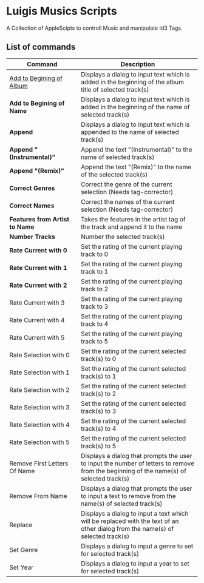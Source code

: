 # Luigis Musics Scripts

A Collection of AppleScipts to controll Music and manipulate Id3 Tags.

## List of commands

| Command                                                                                           | Description                                                                                                                             |
| ------------------------------------------------------------------------------------------------- | --------------------------------------------------------------------------------------------------------------------------------------- |
| [Add to Begining of Album](Add%20to%20Begining%20of%20Album.applescript)<br/> <img width=370/> | Displays a dialog to input text which is added in the beginning of the album title of selected track(s)                                 |
| **Add to Begining of Name**                                                                       | Displays a dialog to input text which is added in the beginning of the name of selected track(s)                                        |
| **Append**                                                                                        | Displays a dialog to input text which is appended to the name of selected track(s)                                                      |
| **Append "(Instrumental)"**                                                                       | Append the text "(Instrumental)" to the name of selected track(s)                                                                       |
| **Append "(Remix)"**                                                                              | Append the text "(Remix)" to the name of the selected track(s)                                                                          |
| **Correct Genres**                                                                                | Correct the genre of the current selection (Needs tag-corrector)                                                                        |
| **Correct Names**                                                                                 | Correct the names of the current selection (Needs tag-corrector)                                                                        |
| **Features from Artist to Name**                                                                  | Takes the features in the artist tag of the track and append it to the name                                                             |
| **Number Tracks**                                                                                 | Number the selected track(s)                                                                                                            |
| **Rate Current with 0**                                                                           | Set the rating of the current playing track to 0                                                                                        |
| **Rate Current with 1**                                                                           | Set the rating of the current playing track to 1                                                                                        |
| **Rate Current with 2**                                                                           | Set the rating of the current playing track to 2                                                                                        |
| Rate Current with 3                                                                               | Set the rating of the current playing track to 3                                                                                        |
| Rate Current with 4                                                                               | Set the rating of the current playing track to 4                                                                                        |
| Rate Current with 5                                                                               | Set the rating of the current playing track to 5                                                                                        |
| Rate Selection with 0                                                                             | Set the rating of the current selected track(s) to 0                                                                                    |
| Rate Selection with 1                                                                             | Set the rating of the current selected track(s) to 1                                                                                    |
| Rate Selection with 2                                                                             | Set the rating of the current selected track(s) to 2                                                                                    |
| Rate Selection with 3                                                                             | Set the rating of the current selected track(s) to 3                                                                                    |
| Rate Selection with 4                                                                             | Set the rating of the current selected track(s) to 4                                                                                    |
| Rate Selection with 5                                                                             | Set the rating of the current selected track(s) to 5                                                                                    |
| Remove First Letters Of Name                                                                      | Displays a dialog that prompts the user to input the number of letters to remove from the beginning of the name(s) of selected track(s) |
| Remove From Name                                                                                  | Displays a dialog that prompts the user to input a text to remove from the name(s) of selected track(s)                                 |
| Replace                                                                                           | Displays a dialog to input a text which will be replaced with the text of an other dialog from the name(s) of selected track(s)         |
| Set Genre                                                                                         | Displays a dialog to input a genre to set for selected track(s)                                                                         |
| Set Year                                                                                          | Displays a dialog to input a year to set for selected track(s)                                                                          |
